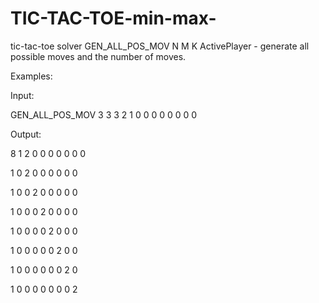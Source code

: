 # TIC-TAC-TOE-min-max-
tic-tac-toe solver
GEN_ALL_POS_MOV N M K ActivePlayer - generate all possible moves and the number of moves.

Examples:

Input:

GEN_ALL_POS_MOV 3 3 3 2
1 0 0
0 0 0
0 0 0

Output:

8
1 2 0
0 0 0
0 0 0

1 0 2
0 0 0
0 0 0

1 0 0
2 0 0
0 0 0

1 0 0
0 2 0
0 0 0

1 0 0
0 0 2
0 0 0

1 0 0
0 0 0
2 0 0

1 0 0
0 0 0
0 2 0

1 0 0
0 0 0
0 0 2
